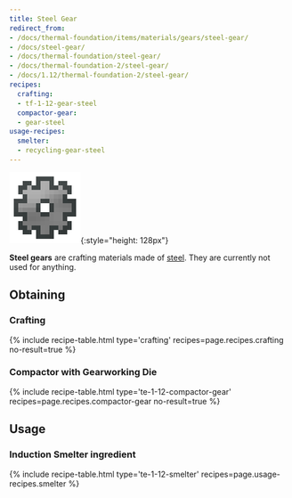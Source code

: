 ```yaml
---
title: Steel Gear
redirect_from:
- /docs/thermal-foundation/items/materials/gears/steel-gear/
- /docs/steel-gear/
- /docs/thermal-foundation/steel-gear/
- /docs/thermal-foundation-2/steel-gear/
- /docs/1.12/thermal-foundation-2/steel-gear/
recipes:
  crafting:
  - tf-1-12-gear-steel
  compactor-gear:
  - gear-steel
usage-recipes:
  smelter:
  - recycling-gear-steel
---
```


![Steel gear](/assets/images/thermal-foundation-2/gear-steel.png){:style="height: 128px"}


**Steel gears** are crafting materials made of [steel](../steel-ingot/). They
are currently not used for anything.


Obtaining
---------

### Crafting
{% include recipe-table.html type='crafting' recipes=page.recipes.crafting no-result=true %}

### Compactor with Gearworking Die
{% include recipe-table.html type='te-1-12-compactor-gear' recipes=page.recipes.compactor-gear no-result=true %}


Usage
-----

### Induction Smelter ingredient
{% include recipe-table.html type='te-1-12-smelter' recipes=page.usage-recipes.smelter %}
